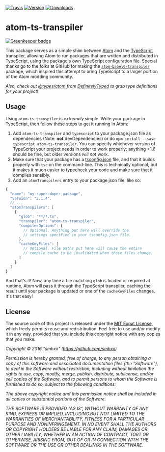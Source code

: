 [![Travis](https://img.shields.io/travis/smhxx/atom-ts-transpiler.svg)](https://travis-ci.org/smhxx/atom-ts-transpiler)
[![Version](https://img.shields.io/npm/v/atom-ts-transpiler.svg)](https://www.npmjs.com/package/atom-ts-transpiler)
[![Downloads](https://img.shields.io/npm/dt/atom-ts-transpiler.svg)](https://www.npmjs.com/package/atom-ts-transpiler)
# atom-ts-transpiler

[![Greenkeeper badge](https://badges.greenkeeper.io/smhxx/atom-ts-transpiler.svg)](https://greenkeeper.io/)

This package serves as a simple shim between [Atom](https://atom.io/) and the
[TypeScript](https://www.typescriptlang.org/) transpiler, allowing Atom to run
packages that are written and distributed in TypeScript, using the package's own
TypeScript configuration file. Special thanks go to the folks at GitHub for
making the
[`atom-babel6-transpiler`](https://www.npmjs.com/package/atom-babel6-transpiler)
package, which inspired this attempt to bring TypeScript to a larger portion of
the Atom modding community.

*Also, check out [@types/atom](https://www.npmjs.com/package/@types/atom) from
[DefinitelyTyped](https://github.com/DefinitelyTyped/DefinitelyTyped) to grab
type definitions for your project!*

## Usage

Using `atom-ts-transpiler` is *extremely* simple. Write your package in
TypeScript, then follow these steps to get it running in Atom:

1. Add `atom-ts-transpiler` and `typescript` to your package.json file as
   dependencies (Note: **not** devDependencies) or do
   `npm install --save typescript atom-ts-transpiler`. You can specify whichever
   version of TypeScript your project needs in order to work properly; anything
   \>1.6 should be fine, but older versions *will not* work.
2. Make sure that your package has a
   [tsconfig.json](https://www.typescriptlang.org/docs/handbook/tsconfig-json.html)
   file, and that it builds properly with `tsc` on the command-line. This is
   technically optional, but it makes it much easier to typecheck your code and
   make sure that it compiles sensibly.
3. Add an `atomTranspilers` entry to your package.json file, like so:

```js
{
  "name": "my-super-duper-package",
  "version": "2.1.4",
  // ...
  "atomTranspilers": [
    {
      "glob": "**/*.ts",
      "transpiler": "atom-ts-transpiler",
      "compilerOptions": {
        // Optional. Anything put here will override the
        // settings specified in your tsconfig.json file.
      },
      "cacheKeyFiles": [
        // Optional. File paths put here will cause the entire
        // compile cache to be invalidated when those files change.
      ]
    }
  ]
}
```

And that's it! Now, any time a file matching `glob` is loaded or required at
runtime, Atom will pass it through the TypeScript transpiler, caching the result
until your package is updated or one of the `cacheKeyFiles` changes. It's that
easy!

## License

The source code of this project is released under the
[MIT Expat License](https://opensource.org/licenses/MIT), which freely permits
reuse and redistribution. Feel free to use and/or modify it in any way, provided
that you include this copyright notice with any copies that you make.

*Copyright © 2016 "smhxx" (https://github.com/smhxx)*

*Permission is hereby granted, free of charge, to any person obtaining a copy of
this software and associated documentation files (the "Software"), to deal in
the Software without restriction, including without limitation the rights to
use, copy, modify, merge, publish, distribute, sublicense, and/or sell copies of
the Software, and to permit persons to whom the Software is furnished to do so,
subject to the following conditions:*

*The above copyright notice and this permission notice shall be included in all
copies or substantial portions of the Software.*

*THE SOFTWARE IS PROVIDED "AS IS", WITHOUT WARRANTY OF ANY KIND, EXPRESS OR
IMPLIED, INCLUDING BUT NOT LIMITED TO THE WARRANTIES OF MERCHANTABILITY, FITNESS
FOR A PARTICULAR PURPOSE AND NONINFRINGEMENT. IN NO EVENT SHALL THE AUTHORS OR
COPYRIGHT HOLDERS BE LIABLE FOR ANY CLAIM, DAMAGES OR OTHER LIABILITY, WHETHER
IN AN ACTION OF CONTRACT, TORT OR OTHERWISE, ARISING FROM, OUT OF OR IN
CONNECTION WITH THE SOFTWARE OR THE USE OR OTHER DEALINGS IN THE SOFTWARE.*
